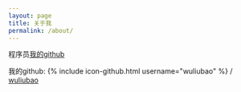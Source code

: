 ```yaml
---
layout: page
title: 关于我
permalink: /about/
---
```


程序员[我的github](https://github.com/wuliubao)

我的github:
{% include icon-github.html username="wuliubao" %} /
[wuliubao](https://github.com/wuliubao/)

